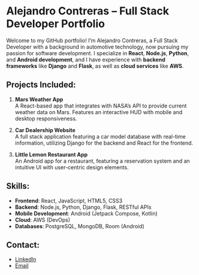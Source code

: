 # Alejandro Contreras – Full Stack Developer Portfolio

Welcome to my GitHub portfolio! I’m Alejandro Contreras, a Full Stack Developer with a background in automotive technology, now pursuing my passion for software development. I specialize in **React**, **Node.js**, **Python**, and **Android development**, and I have experience with **backend frameworks** like **Django** and **Flask**, as well as **cloud services** like **AWS**.

## Projects Included:
1. **Mars Weather App**  
   A React-based app that integrates with NASA’s API to provide current weather data on Mars. Features an interactive HUD with mobile and desktop responsiveness.
   
2. **Car Dealership Website**  
   A full stack application featuring a car model database with real-time information, utilizing Django for the backend and React for the frontend.

3. **Little Lemon Restaurant App**  
   An Android app for a restaurant, featuring a reservation system and an intuitive UI with user-centric design elements.

## Skills:
- **Frontend**: React, JavaScript, HTML5, CSS3
- **Backend**: Node.js, Python, Django, Flask, RESTful APIs
- **Mobile Development**: Android (Jetpack Compose, Kotlin)
- **Cloud**: AWS (DevOps)
- **Databases**: PostgreSQL, MongoDB, Room (Android)

## Contact:
- [LinkedIn](https://www.linkedin.com/in/alejandro-contreras)
- [Email](mailto:alejandro.magno.cs@gmail.com)
